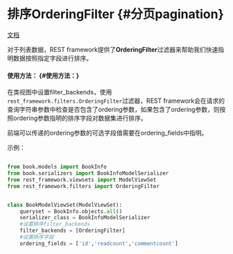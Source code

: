 # 排序OrderingFilter {#分页pagination}

[文档](http://www.django-rest-framework.org/api-guide/filtering/#orderingfilter)

对于列表数据，REST framework提供了**OrderingFilter**过滤器来帮助我们快速指明数据按照指定字段进行排序。

#### 使用方法： {#使用方法：}

在类视图中设置filter\_backends，使用`rest_framework.filters.OrderingFilter`过滤器，REST framework会在请求的查询字符串参数中检查是否包含了ordering参数，如果包含了ordering参数，则按照ordering参数指明的排序字段对数据集进行排序。

前端可以传递的ordering参数的可选字段值需要在ordering\_fields中指明。

示例：

```py

from book.models import BookInfo
from book.serializers import BookInfoModelSerializer
from rest_framework.viewsets import ModelViewSet
from rest_framework.filters import OrderingFilter


class BookModelViewSet(ModelViewSet):
    queryset = BookInfo.objects.all()
    serializer_class = BookInfoModelSerializer
    #设置排序filter_backends 
    filter_backends = [OrderingFilter]
    #设置排序字段
    ordering_fields = ['id','readcount','commentcount']



```



